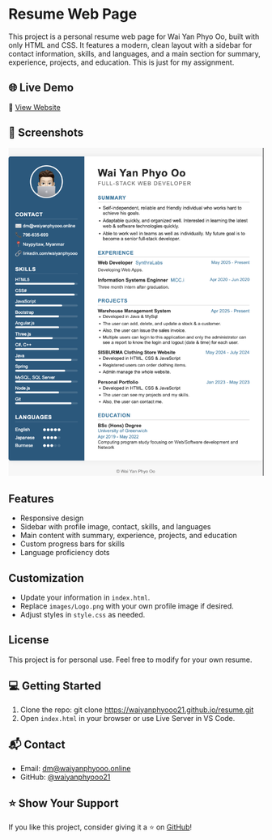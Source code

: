 # Resume Web Page

This project is a personal resume web page for Wai Yan Phyo Oo, built with only HTML and CSS. It features a modern, clean layout with a sidebar for contact information, skills, and languages, and a main section for summary, experience, projects, and education. This is just for my assignment.

## 🌐 Live Demo

🔗 [View Website](https://waiyanphyooo21.github.io/resume/)

## 📸 Screenshots
 
![](images/preview.png)

## Features
- Responsive design
- Sidebar with profile image, contact, skills, and languages
- Main content with summary, experience, projects, and education
- Custom progress bars for skills
- Language proficiency dots

## Customization
- Update your information in `index.html`.
- Replace `images/Logo.png` with your own profile image if desired.
- Adjust styles in `style.css` as needed.

## License
This project is for personal use. Feel free to modify for your own resume. 

## 💻 Getting Started

1. Clone the repo:
git clone https://waiyanphyooo21.github.io/resume.git
2. Open `index.html` in your browser or use Live Server in VS Code.

## 📬 Contact

- Email: dm@waiyanphyooo.online
- GitHub: [@waiyanphyooo21](https://github.com/waiyanphyooo21)

## ⭐️ Show Your Support

If you like this project, consider giving it a ⭐️ on [GitHub](https://waiyanphyooo21.github.io/resume/)!

